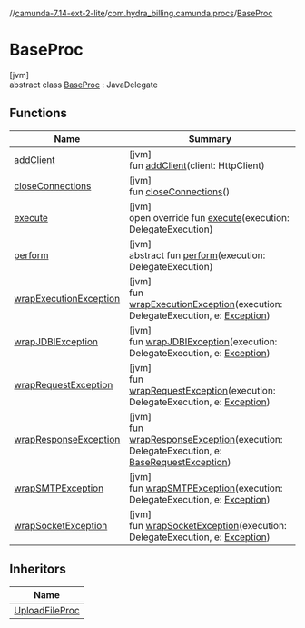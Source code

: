 //[camunda-7.14-ext-2-lite](../../../index.md)/[com.hydra_billing.camunda.procs](../index.md)/[BaseProc](index.md)

# BaseProc

[jvm]\
abstract class [BaseProc](index.md) : JavaDelegate

## Functions

| Name | Summary |
|---|---|
| [addClient](add-client.md) | [jvm]<br>fun [addClient](add-client.md)(client: HttpClient) |
| [closeConnections](close-connections.md) | [jvm]<br>fun [closeConnections](close-connections.md)() |
| [execute](execute.md) | [jvm]<br>open override fun [execute](execute.md)(execution: DelegateExecution) |
| [perform](perform.md) | [jvm]<br>abstract fun [perform](perform.md)(execution: DelegateExecution) |
| [wrapExecutionException](wrap-execution-exception.md) | [jvm]<br>fun [wrapExecutionException](wrap-execution-exception.md)(execution: DelegateExecution, e: [Exception](https://kotlinlang.org/api/latest/jvm/stdlib/kotlin/-exception/index.html)) |
| [wrapJDBIException](wrap-j-d-b-i-exception.md) | [jvm]<br>fun [wrapJDBIException](wrap-j-d-b-i-exception.md)(execution: DelegateExecution, e: [Exception](https://kotlinlang.org/api/latest/jvm/stdlib/kotlin/-exception/index.html)) |
| [wrapRequestException](wrap-request-exception.md) | [jvm]<br>fun [wrapRequestException](wrap-request-exception.md)(execution: DelegateExecution, e: [Exception](https://kotlinlang.org/api/latest/jvm/stdlib/kotlin/-exception/index.html)) |
| [wrapResponseException](wrap-response-exception.md) | [jvm]<br>fun [wrapResponseException](wrap-response-exception.md)(execution: DelegateExecution, e: [BaseRequestException](../../com.hydra_billing.camunda.exceptions/-base-request-exception/index.md)) |
| [wrapSMTPException](wrap-s-m-t-p-exception.md) | [jvm]<br>fun [wrapSMTPException](wrap-s-m-t-p-exception.md)(execution: DelegateExecution, e: [Exception](https://kotlinlang.org/api/latest/jvm/stdlib/kotlin/-exception/index.html)) |
| [wrapSocketException](wrap-socket-exception.md) | [jvm]<br>fun [wrapSocketException](wrap-socket-exception.md)(execution: DelegateExecution, e: [Exception](https://kotlinlang.org/api/latest/jvm/stdlib/kotlin/-exception/index.html)) |

## Inheritors

| Name |
|---|
| [UploadFileProc](../../com.hydra_billing.camunda.procs.oms/-upload-file-proc/index.md) |

